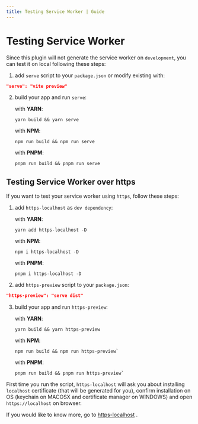 ```yaml
---
title: Testing Service Worker | Guide
---
```


# Testing Service Worker

Since this plugin will not generate the service worker on `development`, you can test it on local following these steps:

1) add `serve` script to your `package.json` or modify existing with:
```json
"serve": "vite preview"
```
2) build your app and run `serve`:

   with **YARN**:
    ```shell
    yarn build && yarn serve
    ```

   with **NPM**:
    ```shell
    npm run build && npm run serve
    ```

   with **PNPM**:
    ```shell
    pnpm run build && pnpm run serve
    ```

## Testing Service Worker over https

If you want to test your service worker using `https`, follow these steps:

1) add `https-localhost` as `dev dependency`:

    with **YARN**:
    ```shell
    yarn add https-localhost -D
    ```
    
    with **NPM**:
    ```shell
    npm i https-localhost -D
    ```
    
    with **PNPM**:
    ```shell
    pnpm i https-localhost -D
    ```

2) add `https-preview` script to your `package.json`:
```json
"https-preview": "serve dist"
```

3) build your app and run `https-preview`:

    with **YARN**:
    ```shell
    yarn build && yarn https-preview
    ```
    
    with **NPM**:
    ```shell
    npm run build && npm run https-preview`
    ```
    
    with **PNPM**:
    ```shell
    pnpm run build && pnpm run https-preview`
    ```

First time you run the script, `https-localhost`  will ask you about installing `localhost` certificate 
(that will be generated for you), confirm installation on OS (keychain on MACOSX and certificate manager on WINDOWS)
and open `https://localhost` on browser.

If you would like to know more, go to [https-localhost](https://www.npmjs.com/package/https-localhost) <outbound-link />.

